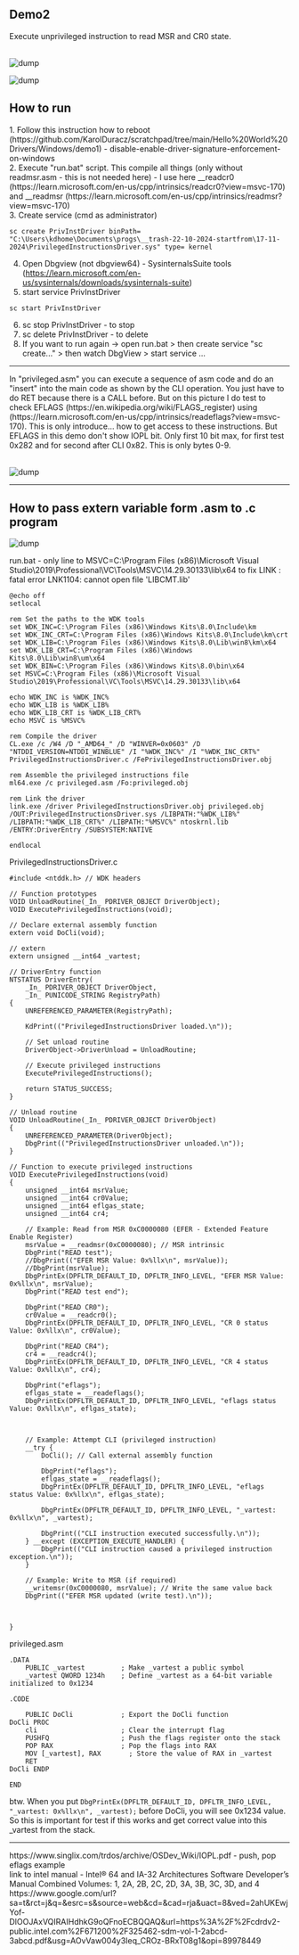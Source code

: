 <h2>Demo2</h2>
Execute unprivileged instruction to read MSR and CR0 state. 
<br /><br />


![dump](https://github.com/KarolDuracz/scratchpad/blob/main/Hello%20World%20Drivers/demo2/17112024%20-%20pic1%20-%20read%20msr%20and%20cr0.png?raw=true)

![dump](https://github.com/KarolDuracz/scratchpad/blob/main/Hello%20World%20Drivers/demo2/17112024%20-%20pic2%20-%20EFER%20status.png?raw=true)

<h2>How to run</h2>
1. Follow this instruction how to reboot (https://github.com/KarolDuracz/scratchpad/tree/main/Hello%20World%20Drivers/Windows/demo1) - disable-enable-driver-signature-enforcement-on-windows<br />
2. Execute "run.bat" script. This compile all things (only without readmsr.asm - this is not needed here) - I use here __readcr0 (https://learn.microsoft.com/en-us/cpp/intrinsics/readcr0?view=msvc-170) and  __readmsr (https://learn.microsoft.com/en-us/cpp/intrinsics/readmsr?view=msvc-170) <br />
3. Create service (cmd as administrator)

```
sc create PrivInstDriver binPath= "C:\Users\kdhome\Documents\progs\__trash-22-10-2024-startfrom\17-11-2024\PrivilegedInstructionsDriver.sys" type= kernel
```
4. Open Dbgview (not dbgview64) - SysinternalsSuite tools (https://learn.microsoft.com/en-us/sysinternals/downloads/sysinternals-suite)
5. start service PrivInstDriver

```
sc start PrivInstDriver
```

6. sc stop PrivInstDriver - to stop
7. sc delete PrivInstDriver - to delete
8. If you want to run again -> open run.bat > then create service "sc create..." > then watch DbgView > start service ... 

<hr>
In "privileged.asm" you can execute a sequence of asm code and do an "insert" into the main code as shown by the CLI operation. You just have to do RET because there is a CALL before. But on this picture I do test to check EFLAGS (https://en.wikipedia.org/wiki/FLAGS_register) using (https://learn.microsoft.com/en-us/cpp/intrinsics/readeflags?view=msvc-170). This is only introduce... how to get access to these instructions. But EFLAGS in this demo don't show IOPL bit. Only first 10 bit max, for first test 0x282 and for second after CLI 0x82. This is only bytes 0-9.<br /><br />

![dump](https://github.com/KarolDuracz/scratchpad/blob/main/Hello%20World%20Drivers/demo2/17112024%20-%20pic3%20-%20eflags.png?raw=true)

<hr>
<h2>How to pass extern variable form .asm to .c program</h2>

![dump](https://github.com/KarolDuracz/scratchpad/blob/main/Hello%20World%20Drivers/demo2/17112024%20-%20pic4%20-%20extern%20variable%20pass%20to%20main%20c%20program.png?raw=true)

run.bat - only line to MSVC=C:\Program Files (x86)\Microsoft Visual Studio\2019\Professional\VC\Tools\MSVC\14.29.30133\lib\x64 to fix LINK : fatal error LNK1104: cannot open file 'LIBCMT.lib'

```
@echo off
setlocal

rem Set the paths to the WDK tools
set WDK_INC=C:\Program Files (x86)\Windows Kits\8.0\Include\km
set WDK_INC_CRT=C:\Program Files (x86)\Windows Kits\8.0\Include\km\crt
set WDK_LIB=C:\Program Files (x86)\Windows Kits\8.0\Lib\win8\km\x64
set WDK_LIB_CRT=C:\Program Files (x86)\Windows Kits\8.0\Lib\win8\um\x64
set WDK_BIN=C:\Program Files (x86)\Windows Kits\8.0\bin\x64
set MSVC=C:\Program Files (x86)\Microsoft Visual Studio\2019\Professional\VC\Tools\MSVC\14.29.30133\lib\x64

echo WDK_INC is %WDK_INC%
echo WDK_LIB is %WDK_LIB%
echo WDK_LIB_CRT is %WDK_LIB_CRT%
echo MSVC is %MSVC%

rem Compile the driver
CL.exe /c /W4 /D "_AMD64_" /D "WINVER=0x0603" /D "NTDDI_VERSION=NTDDI_WINBLUE" /I "%WDK_INC%" /I "%WDK_INC_CRT%" PrivilegedInstructionsDriver.c /FePrivilegedInstructionsDriver.obj

rem Assemble the privileged instructions file
ml64.exe /c privileged.asm /Fo:privileged.obj

rem Link the driver
link.exe /driver PrivilegedInstructionsDriver.obj privileged.obj /OUT:PrivilegedInstructionsDriver.sys /LIBPATH:"%WDK_LIB%" /LIBPATH:"%WDK_LIB_CRT%" /LIBPATH:"%MSVC%" ntoskrnl.lib /ENTRY:DriverEntry /SUBSYSTEM:NATIVE

endlocal
```

PrivilegedInstructionsDriver.c

```
#include <ntddk.h> // WDK headers

// Function prototypes
VOID UnloadRoutine(_In_ PDRIVER_OBJECT DriverObject);
VOID ExecutePrivilegedInstructions(void);

// Declare external assembly function
extern void DoCli(void);

// extern 
extern unsigned __int64 _vartest;

// DriverEntry function
NTSTATUS DriverEntry(
    _In_ PDRIVER_OBJECT DriverObject,
    _In_ PUNICODE_STRING RegistryPath)
{
    UNREFERENCED_PARAMETER(RegistryPath);

    KdPrint(("PrivilegedInstructionsDriver loaded.\n"));

    // Set unload routine
    DriverObject->DriverUnload = UnloadRoutine;

    // Execute privileged instructions
    ExecutePrivilegedInstructions();

    return STATUS_SUCCESS;
}

// Unload routine
VOID UnloadRoutine(_In_ PDRIVER_OBJECT DriverObject)
{
    UNREFERENCED_PARAMETER(DriverObject);
    DbgPrint(("PrivilegedInstructionsDriver unloaded.\n"));
}

// Function to execute privileged instructions
VOID ExecutePrivilegedInstructions(void)
{
    unsigned __int64 msrValue;
	unsigned __int64 cr0Value;
	unsigned __int64 eflgas_state;
	unsigned __int64 cr4;

    // Example: Read from MSR 0xC0000080 (EFER - Extended Feature Enable Register)
    msrValue = __readmsr(0xC0000080); // MSR intrinsic
	DbgPrint("READ test");
    //DbgPrint(("EFER MSR Value: 0x%llx\n", msrValue));
	//DbgPrint(msrValue);
	DbgPrintEx(DPFLTR_DEFAULT_ID, DPFLTR_INFO_LEVEL, "EFER MSR Value: 0x%llx\n", msrValue);
	DbgPrint("READ test end");
	
	DbgPrint("READ CR0");
	cr0Value = __readcr0(); 
	DbgPrintEx(DPFLTR_DEFAULT_ID, DPFLTR_INFO_LEVEL, "CR 0 status Value: 0x%llx\n", cr0Value);
	
	DbgPrint("READ CR4");
	cr4 = __readcr4(); 
	DbgPrintEx(DPFLTR_DEFAULT_ID, DPFLTR_INFO_LEVEL, "CR 4 status Value: 0x%llx\n", cr4);
	
	DbgPrint("eflags");
	eflgas_state = __readeflags();
	DbgPrintEx(DPFLTR_DEFAULT_ID, DPFLTR_INFO_LEVEL, "eflags status Value: 0x%llx\n", eflgas_state);
	
	

    // Example: Attempt CLI (privileged instruction)
    __try {
        DoCli(); // Call external assembly function
		
		DbgPrint("eflags");
		eflgas_state = __readeflags();
		DbgPrintEx(DPFLTR_DEFAULT_ID, DPFLTR_INFO_LEVEL, "eflags status Value: 0x%llx\n", eflgas_state);
		
		DbgPrintEx(DPFLTR_DEFAULT_ID, DPFLTR_INFO_LEVEL, "_vartest: 0x%llx\n", _vartest);
		
        DbgPrint(("CLI instruction executed successfully.\n"));
    } __except (EXCEPTION_EXECUTE_HANDLER) {
        DbgPrint(("CLI instruction caused a privileged instruction exception.\n"));
    }

    // Example: Write to MSR (if required)
    __writemsr(0xC0000080, msrValue); // Write the same value back
    DbgPrint(("EFER MSR updated (write test).\n"));
	

	
}
```

privileged.asm

```
.DATA
    PUBLIC _vartest         ; Make _vartest a public symbol
    _vartest QWORD 1234h    ; Define _vartest as a 64-bit variable initialized to 0x1234

.CODE

    PUBLIC DoCli            ; Export the DoCli function
DoCli PROC
    cli                     ; Clear the interrupt flag
    PUSHFQ                  ; Push the flags register onto the stack
    POP RAX                 ; Pop the flags into RAX
    MOV [_vartest], RAX       ; Store the value of RAX in _vartest
    RET
DoCli ENDP

END
```

btw. When you put ``` DbgPrintEx(DPFLTR_DEFAULT_ID, DPFLTR_INFO_LEVEL, "_vartest: 0x%llx\n", _vartest); ``` 
before DoCli, you will see 0x1234 value. So this is important for test if this works and get correct value into this _vartest from the stack.
<br />

<hr>
https://www.singlix.com/trdos/archive/OSDev_Wiki/IOPL.pdf - push, pop eflags example <br />
link to intel manual - Intel® 64 and IA-32 Architectures
Software Developer’s Manual
Combined Volumes:
1, 2A, 2B, 2C, 2D, 3A, 3B, 3C, 3D, and 4<br />
https://www.google.com/url?sa=t&rct=j&q=&esrc=s&source=web&cd=&cad=rja&uact=8&ved=2ahUKEwjYof-DlOOJAxVQIRAIHdhkG9oQFnoECBQQAQ&url=https%3A%2F%2Fcdrdv2-public.intel.com%2F671200%2F325462-sdm-vol-1-2abcd-3abcd.pdf&usg=AOvVaw004y3Ieq_CROz-BRxT08g1&opi=89978449
